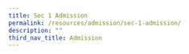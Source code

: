 ```yaml
---
title: Sec 1 Admission
permalink: /resources/admission/sec-1-admission/
description: ""
third_nav_title: Admission
---
```

